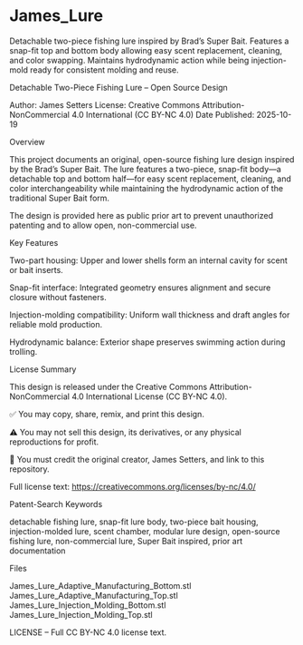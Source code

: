 # James_Lure
Detachable two-piece fishing lure inspired by Brad’s Super Bait. Features a snap-fit top and bottom body allowing easy scent replacement, cleaning, and color swapping. Maintains hydrodynamic action while being injection-mold ready for consistent molding and reuse.


Detachable Two-Piece Fishing Lure – Open Source Design

Author: James Setters
License: Creative Commons Attribution-NonCommercial 4.0 International (CC BY-NC 4.0)
Date Published: 2025-10-19


Overview

This project documents an original, open-source fishing lure design inspired by the Brad’s Super Bait.
The lure features a two-piece, snap-fit body—a detachable top and bottom half—for easy scent replacement, cleaning, and color interchangeability while maintaining the hydrodynamic action of the traditional Super Bait form.

The design is provided here as public prior art to prevent unauthorized patenting and to allow open, non-commercial use.


Key Features

Two-part housing: Upper and lower shells form an internal cavity for scent or bait inserts.

Snap-fit interface: Integrated geometry ensures alignment and secure closure without fasteners.

Injection-molding compatibility: Uniform wall thickness and draft angles for reliable mold production.

Hydrodynamic balance: Exterior shape preserves swimming action during trolling.


License Summary

This design is released under the Creative Commons Attribution-NonCommercial 4.0 International License (CC BY-NC 4.0).

✅ You may copy, share, remix, and print this design.

⚠️ You may not sell this design, its derivatives, or any physical reproductions for profit.

📎 You must credit the original creator, James Setters, and link to this repository.

Full license text: https://creativecommons.org/licenses/by-nc/4.0/


Patent-Search Keywords

detachable fishing lure, snap-fit lure body, two-piece bait housing, injection-molded lure, scent chamber, modular lure design, open-source fishing lure, non-commercial lure, Super Bait inspired, prior art documentation

Files

James_Lure_Adaptive_Manufacturing_Bottom.stl
James_Lure_Adaptive_Manufacturing_Top.stl
James_Lure_Injection_Molding_Bottom.stl
James_Lure_Injection_Molding_Top.stl

LICENSE – Full CC BY-NC 4.0 license text.
